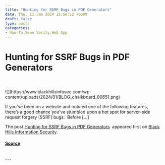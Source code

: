```yaml
---
title: "Hunting for SSRF Bugs in PDF Generators"
date: Thu, 11 Jan 2024 15:56:52 +0000
draft: false
type: posts
categories: 
- How-To,Sean Verity,Web App
---
```

# Hunting for SSRF Bugs in PDF Generators

<br/>

<br/>
![](https://www.blackhillsinfosec.com/wp-content/uploads/2024/01/BLOG_chalkboard_00651.png)

If you’ve been on a website and noticed one of the following features, there’s a good chance you’ve stumbled upon a hot spot for server-side request forgery (SSRF) bugs:  Before \[…\]

The post [Hunting for SSRF Bugs in PDF Generators](https://www.blackhillsinfosec.com/hunting-for-ssrf-bugs-in-pdf-generators/)  appeared first on [Black Hills Information Security](https://www.blackhillsinfosec.com).

#### [Source](https://www.blackhillsinfosec.com/hunting-for-ssrf-bugs-in-pdf-generators/)

<br/>
---
